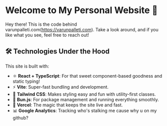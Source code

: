 # Welcome to My Personal Website 👋

Hey there! This is the code behind varunpalleti.com(https://varunpalleti.com). Take a look around, and if you like what you see, feel free to reach out!

## 🛠 Technologies Under the Hood

This site is built with:
- ⚛️ **React + TypeScript**: For that sweet component-based goodness and static typing!
- ⚡️ **Vite**: Super-fast bundling and development.
- 🎨 **Tailwind CSS**: Makes styling easy and fun with utility-first classes.
- 🍞 **Bun.js**: For package management and running everything smoothly.
- 🚀 **Vercel**: The magic that keeps the site live and fast.
- 📊 **Google Analytics**: Tracking who's stalking me cause why u on my github?
